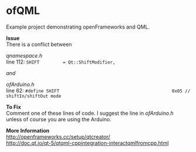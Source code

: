# ofQML
Example project demonstrating openFrameworks and QML.

**Issue**  
There is a conflict between  

*qnamespace.h*   
line 112: 
```SHIFT         = Qt::ShiftModifier,```

*and*  

*ofArduino.h*  
line 62:
```#define SHIFT                                           0x05 // shiftIn/shiftOut mode```

**To Fix**  
Comment one of these lines of code. I suggest the line in 
*ofArduino.h* unless of course you are using the Arduino.  

**More Information**  
http://openframeworks.cc/setup/qtcreator/  
http://doc.qt.io/qt-5/qtqml-cppintegration-interactqmlfromcpp.html
